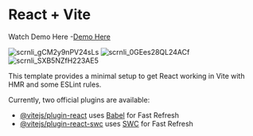 # React + Vite

Watch Demo Here
-[Demo Here](https://komododecks.com/recordings/YOgHw0VdBH8JrH4uExZD)

![scrnli_gCM2y9nPV24sLs](https://github.com/user-attachments/assets/bdb529d5-cb93-4746-81ec-3480fd850c91)
![scrnli_0GEes28QL24ACf](https://github.com/user-attachments/assets/f1a466cc-4e1e-4dd2-bd11-ed3ea46348e7)
![scrnli_SXB5NZfH223AE5](https://github.com/user-attachments/assets/7ece7126-607b-4d42-8c6f-10a469a51b04)


This template provides a minimal setup to get React working in Vite with HMR and some ESLint rules.

Currently, two official plugins are available:

- [@vitejs/plugin-react](https://github.com/vitejs/vite-plugin-react/blob/main/packages/plugin-react/README.md) uses [Babel](https://babeljs.io/) for Fast Refresh
- [@vitejs/plugin-react-swc](https://github.com/vitejs/vite-plugin-react-swc) uses [SWC](https://swc.rs/) for Fast Refresh
